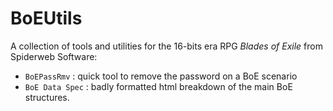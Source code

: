 # BoEUtils

A collection of tools and utilities for the 16-bits era RPG *Blades of Exile* from Spiderweb Software:

* `BoEPassRmv` : quick tool to remove the password on a BoE scenario
* `BoE Data Spec` : badly formatted html breakdown of the main BoE structures.
